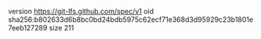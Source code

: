 version https://git-lfs.github.com/spec/v1
oid sha256:b802633d6b8bc0bd24bdb5975c62ecf71e368d3d95929c23b1801e7eeb127289
size 211
